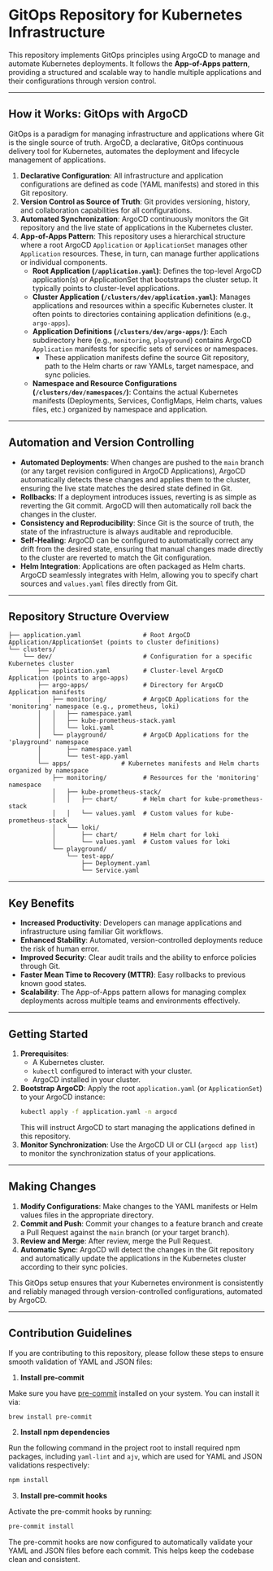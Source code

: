 # GitOps Repository for Kubernetes Infrastructure

This repository implements GitOps principles using ArgoCD to manage and automate Kubernetes deployments. It follows the **App-of-Apps pattern**, providing a structured and scalable way to handle multiple applications and their configurations through version control.

---

## How it Works: GitOps with ArgoCD

GitOps is a paradigm for managing infrastructure and applications where Git is the single source of truth. ArgoCD, a declarative, GitOps continuous delivery tool for Kubernetes, automates the deployment and lifecycle management of applications.

1.  **Declarative Configuration**: All infrastructure and application configurations are defined as code (YAML manifests) and stored in this Git repository.
2.  **Version Control as Source of Truth**: Git provides versioning, history, and collaboration capabilities for all configurations.
3.  **Automated Synchronization**: ArgoCD continuously monitors the Git repository and the live state of applications in the Kubernetes cluster.
4.  **App-of-Apps Pattern**: This repository uses a hierarchical structure where a root ArgoCD `Application` or `ApplicationSet` manages other `Application` resources. These, in turn, can manage further applications or individual components.
    *   **Root Application (`/application.yaml`)**: Defines the top-level ArgoCD application(s) or ApplicationSet that bootstraps the cluster setup. It typically points to cluster-level applications.
    *   **Cluster Application (`/clusters/dev/application.yaml`)**: Manages applications and resources within a specific Kubernetes cluster. It often points to directories containing application definitions (e.g., `argo-apps`).
    *   **Application Definitions (`/clusters/dev/argo-apps/`)**: Each subdirectory here (e.g., `monitoring`, `playground`) contains ArgoCD `Application` manifests for specific sets of services or namespaces.
        *   These application manifests define the source Git repository, path to the Helm charts or raw YAMLs, target namespace, and sync policies.
    *   **Namespace and Resource Configurations (`/clusters/dev/namespaces/`)**: Contains the actual Kubernetes manifests (Deployments, Services, ConfigMaps, Helm charts, values files, etc.) organized by namespace and application.

---

## Automation and Version Controlling

*   **Automated Deployments**: When changes are pushed to the `main` branch (or any target revision configured in ArgoCD Applications), ArgoCD automatically detects these changes and applies them to the cluster, ensuring the live state matches the desired state defined in Git.
*   **Rollbacks**: If a deployment introduces issues, reverting is as simple as reverting the Git commit. ArgoCD will then automatically roll back the changes in the cluster.
*   **Consistency and Reproducibility**: Since Git is the source of truth, the state of the infrastructure is always auditable and reproducible.
*   **Self-Healing**: ArgoCD can be configured to automatically correct any drift from the desired state, ensuring that manual changes made directly to the cluster are reverted to match the Git configuration.
*   **Helm Integration**: Applications are often packaged as Helm charts. ArgoCD seamlessly integrates with Helm, allowing you to specify chart sources and `values.yaml` files directly from Git.

---

## Repository Structure Overview

``` 
├── application.yaml                 # Root ArgoCD Application/ApplicationSet (points to cluster definitions)
└── clusters/
    └── dev/                         # Configuration for a specific Kubernetes cluster
        ├── application.yaml         # Cluster-level ArgoCD Application (points to argo-apps)
        ├── argo-apps/               # Directory for ArgoCD Application manifests
        │   ├── monitoring/          # ArgoCD Applications for the 'monitoring' namespace (e.g., prometheus, loki)
        │   │   ├── namespace.yaml
        │   │   ├── kube-prometheus-stack.yaml
        │   │   └── loki.yaml
        │   └── playground/          # ArgoCD Applications for the 'playground' namespace
        │       ├── namespace.yaml
        │       └── test-app.yaml
        └── apps/              # Kubernetes manifests and Helm charts organized by namespace
            ├── monitoring/          # Resources for the 'monitoring' namespace
            │   ├── kube-prometheus-stack/
            │   │   ├── chart/       # Helm chart for kube-prometheus-stack
            │   │   └── values.yaml  # Custom values for kube-prometheus-stack
            │   └── loki/
            │       ├── chart/       # Helm chart for loki
            │       └── values.yaml  # Custom values for loki
            └── playground/
                └── test-app/
                    ├── Deployment.yaml
                    └── Service.yaml
```

---

## Key Benefits

*   **Increased Productivity**: Developers can manage applications and infrastructure using familiar Git workflows.
*   **Enhanced Stability**: Automated, version-controlled deployments reduce the risk of human error.
*   **Improved Security**: Clear audit trails and the ability to enforce policies through Git.
*   **Faster Mean Time to Recovery (MTTR)**: Easy rollbacks to previous known good states.
*   **Scalability**: The App-of-Apps pattern allows for managing complex deployments across multiple teams and environments effectively.

---

## Getting Started

1.  **Prerequisites**:
    *   A Kubernetes cluster.
    *   `kubectl` configured to interact with your cluster.
    *   ArgoCD installed in your cluster.
2.  **Bootstrap ArgoCD**:
    Apply the root `application.yaml` (or `ApplicationSet`) to your ArgoCD instance:
    ```bash
    kubectl apply -f application.yaml -n argocd
    ```
    This will instruct ArgoCD to start managing the applications defined in this repository.
3.  **Monitor Synchronization**:
    Use the ArgoCD UI or CLI (`argocd app list`) to monitor the synchronization status of your applications.

---

## Making Changes

1.  **Modify Configurations**: Make changes to the YAML manifests or Helm values files in the appropriate directory.
2.  **Commit and Push**: Commit your changes to a feature branch and create a Pull Request against the `main` branch (or your target branch).
3.  **Review and Merge**: After review, merge the Pull Request.
4.  **Automatic Sync**: ArgoCD will detect the changes in the Git repository and automatically update the applications in the Kubernetes cluster according to their sync policies.

This GitOps setup ensures that your Kubernetes environment is consistently and reliably managed through version-controlled configurations, automated by ArgoCD.

---

## Contribution Guidelines

If you are contributing to this repository, please follow these steps to ensure smooth validation of YAML and JSON files:

1. **Install pre-commit**

Make sure you have [pre-commit](https://pre-commit.com/) installed on your system. You can install it via:

```bash
brew install pre-commit
```

2. **Install npm dependencies**

Run the following command in the project root to install required npm packages, including `yaml-lint` and `ajv`, which are used for YAML and JSON validations respectively:

```bash
npm install 
```
3. **Install pre-commit hooks**

Activate the pre-commit hooks by running:

```bash
pre-commit install
```

The pre-commit hooks are now configured to automatically validate your YAML and JSON files before each commit. This helps keep the codebase clean and consistent.

